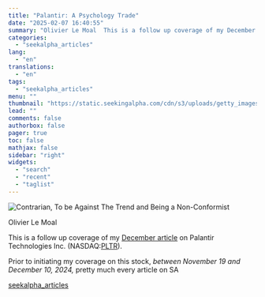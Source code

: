```yaml
---
title: "Palantir: A Psychology Trade"
date: "2025-02-07 16:40:55"
summary: "Olivier Le Moal  This is a follow up coverage of my December article on Palantir Technologies Inc. (NASDAQ:PLTR).  Prior to initiating my coverage on this stock, between November 19 and December 10, 2024, pretty much every article on SA"
categories:
  - "seekalpha_articles"
lang:
  - "en"
translations:
  - "en"
tags:
  - "seekalpha_articles"
menu: ""
thumbnail: "https://static.seekingalpha.com/cdn/s3/uploads/getty_images/943662430/image_943662430.jpg"
lead: ""
comments: false
authorbox: false
pager: true
toc: false
mathjax: false
sidebar: "right"
widgets:
  - "search"
  - "recent"
  - "taglist"
---
```


![Contrarian, To be Against The Trend and Being a Non-Conformist](https://static.seekingalpha.com/cdn/s3/uploads/getty_images/943662430/image_943662430.jpg?io=getty-c-w750) 



Olivier Le Moal





This is a follow up coverage of my [December article](https://seekingalpha.com/article/4743179-palantir-be-greedy-when-others-are-fearful) on Palantir Technologies Inc. (NASDAQ:[PLTR](https://seekingalpha.com/symbol/PLTR "Palantir Technologies Inc.")).

Prior to initiating my coverage on this stock, *between November 19 and December 10, 2024,* pretty much every article on SA

[seekalpha_articles](https://seekingalpha.com/article/4756037-palantir-a-psychology-trade)
